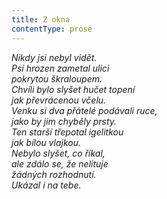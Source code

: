 ```yaml
---
title: Z okna
contentType: prose
---
```


_Nikdy jsi nebyl vidět.  
Psí hrozen zametal ulici  
pokrytou škraloupem.  
Chvíli bylo slyšet hučet topení  
jak převrácenou včelu.  
Venku si dva přátelé podávali ruce,  
jako by jim chyběly prsty.  
Ten starší třepotal igelitkou  
jak bílou vlajkou.  
Nebylo slyšet, co říkal,  
ale zdálo se, že nelituje  
žádných rozhodnutí.  
Ukázal i na tebe._
